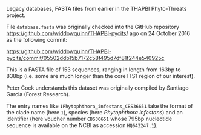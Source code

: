 Legacy databases, FASTA files from earlier in the THAPBI Phyto-Threats
project.

File ``database.fasta`` was originally checked into the GitHub repository
https://github.com/widdowquinn/THAPBI-pycits/ ago on 24 October 2016 as the
following commit:

https://github.com/widdowquinn/THAPBI-pycits/commit/05502ddb15b7172c58f495d7df81f244e540925c

This is a FASTA file of 153 sequences, ranging in length from 163bp to 838bp
(i.e. some are much longer than the core ITS1 region of our interest).

Peter Cock understands this dataset was originally compiled by Santiago Garcia
(Forest Research).

The entry names like ``1Phytophthora_infestans_CBS36651`` take the format of
the clade name (here ``1``), species (here *Phytophthora infestans*) and an
identifier (here voucher number ``CBS36651`` whose 795bp nucleotide sequence
is available on the NCBI as accession ``HQ643247.1``).

